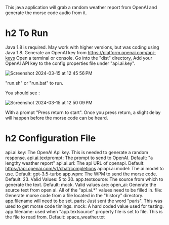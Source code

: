 This java application will grab a random weather report from OpenAI and generate the morse code audio from it.

# h2 To Run
Java 1.8 is required. May work with higher versions, but was coding using Java 1.8.
Generate an OpenAI key from https://platform.openai.com/api-keys
Open a terminal or console.
Go into the "dist" directory,
Add your OpenAI API key to the config.properties file under "api.ai.key".

![Screenshot 2024-03-15 at 12 45 56 PM](https://github.com/septantrionalis/MorseCodeGenerator/assets/16886560/30526995-d51a-4982-93a6-afa6996c6226)

"run.sh" or "run.bat" to run.

You should see :

![Screenshot 2024-03-15 at 12 50 09 PM](https://github.com/septantrionalis/MorseCodeGenerator/assets/16886560/cc9bce45-31e8-4745-9fbf-42a3ac19b118)

With a prompt "Press return to start".  Once you press return, a slight delay will happen before the morse code can be heard.

# h2 Configuration File
api.ai.key: The OpenAI Api key. This is needed to generate a random response.
api.ai.textprompt: The prompt to send to OpenAI. Default: "a lengthy weather report"
api.ai.url: The api URL of openapi. Default: https://api.openai.com/v1/chat/completions
apiapi.ai.model: The ai model to use. Default: gpt-3.5-turbo
app.wpm: The WPM to send the morse code. Default: 23. Valid Values: 5 to 30.
app.textsource: The source from which to generate the text. Default: mock. Valid values are:
  open_ai: Generate the source text from open ai. All of the "api.ai.*" values need to be filled in.
  file: Generate morse code from a file located in the "history" directory. app.filename will need to be set.
  paris: Just sent the word "paris". This was used to get morse code timings.
  mock: A hard coded value used for testing.
app.filename: used when "app.textsource" property file is set to file. This is the file to read from. Default: space_weather.txt

